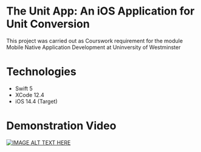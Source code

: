 # The Unit App: An iOS Application for Unit Conversion
This project was carried out as Courswork requirement for the module Mobile Native Application Development at Uninversity of Westminster
# Technologies
* Swift 5
* XCode 12.4
* iOS 14.4 (Target)
# Demonstration Video
[![IMAGE ALT TEXT HERE](https://img.youtube.com/vi/S4yCazJukJE/0.jpg)](https://www.youtube.com/watch?v=S4yCazJukJE)
